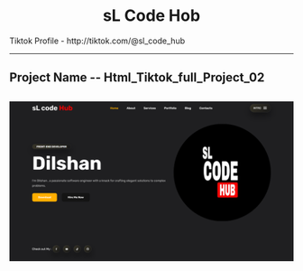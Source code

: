 <h1 align="center">sL Code Hob</h1>

<p>Tiktok Profile - http://tiktok.com/@sl_code_hub </p>

---

<h2>Project Name -- Html_Tiktok_full_Project_02 <h2/>

<img src="https://github.com/Dilshan615/Html_t_full_p_02/blob/main/Portfolio%20Website%20_%20sL%20Code%20Hub.png">
